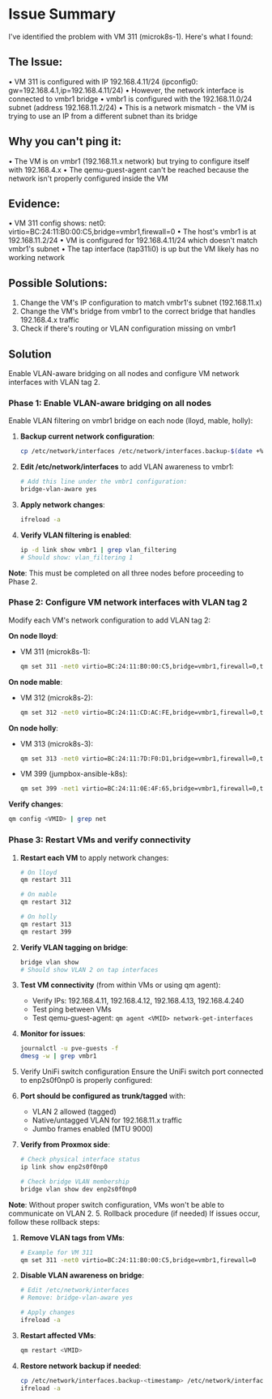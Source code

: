 # Issue Summary

I've identified the problem with VM 311 (microk8s-1). Here's what I found:

## The Issue:

• VM 311 is configured with IP 192.168.4.11/24 (ipconfig0: gw=192.168.4.1,ip=192.168.4.11/24)
• However, the network interface is connected to vmbr1 bridge
• vmbr1 is configured with the 192.168.11.0/24 subnet (address 192.168.11.2/24)
• This is a network mismatch - the VM is trying to use an IP from a different subnet than its bridge

## Why you can't ping it:

• The VM is on vmbr1 (192.168.11.x network) but trying to configure itself with 192.168.4.x
• The qemu-guest-agent can't be reached because the network isn't properly configured inside the VM

## Evidence:

• VM 311 config shows: net0: virtio=BC:24:11:B0:00:C5,bridge=vmbr1,firewall=0
• The host's vmbr1 is at 192.168.11.2/24
• VM is configured for 192.168.4.11/24 which doesn't match vmbr1's subnet
• The tap interface (tap311i0) is up but the VM likely has no working network

## Possible Solutions:

1. Change the VM's IP configuration to match vmbr1's subnet (192.168.11.x)
2. Change the VM's bridge from vmbr1 to the correct bridge that handles 192.168.4.x traffic
3. Check if there's routing or VLAN configuration missing on vmbr1

## Solution

Enable VLAN-aware bridging on all nodes and configure VM network interfaces with VLAN tag 2.

### Phase 1: Enable VLAN-aware bridging on all nodes

Enable VLAN filtering on vmbr1 bridge on each node (lloyd, mable, holly):

1. **Backup current network configuration**:

   ```bash
   cp /etc/network/interfaces /etc/network/interfaces.backup-$(date +%Y%m%d-%H%M%S)
   ```

1. **Edit /etc/network/interfaces** to add VLAN awareness to vmbr1:

   ```bash
   # Add this line under the vmbr1 configuration:
   bridge-vlan-aware yes
   ```

1. **Apply network changes**:

   ```bash
   ifreload -a
   ```

1. **Verify VLAN filtering is enabled**:
   ```bash
   ip -d link show vmbr1 | grep vlan_filtering
   # Should show: vlan_filtering 1
   ```

**Note**: This must be completed on all three nodes before proceeding to Phase 2.

### Phase 2: Configure VM network interfaces with VLAN tag 2

Modify each VM's network configuration to add VLAN tag 2:

**On node lloyd**:

- VM 311 (microk8s-1):
  ```bash
  qm set 311 -net0 virtio=BC:24:11:B0:00:C5,bridge=vmbr1,firewall=0,tag=2
  ```

**On node mable**:

- VM 312 (microk8s-2):
  ```bash
  qm set 312 -net0 virtio=BC:24:11:CD:AC:FE,bridge=vmbr1,firewall=0,tag=2
  ```

**On node holly**:

- VM 313 (microk8s-3):
  ```bash
  qm set 313 -net0 virtio=BC:24:11:7D:F0:D1,bridge=vmbr1,firewall=0,tag=2
  ```
- VM 399 (jumpbox-ansible-k8s):
  ```bash
  qm set 399 -net1 virtio=BC:24:11:0E:4F:65,bridge=vmbr1,firewall=0,tag=2
  ```

**Verify changes**:

```bash
qm config <VMID> | grep net
```

### Phase 3: Restart VMs and verify connectivity

1. **Restart each VM** to apply network changes:

   ```bash
   # On lloyd
   qm restart 311

   # On mable
   qm restart 312

   # On holly
   qm restart 313
   qm restart 399
   ```

1. **Verify VLAN tagging on bridge**:

   ```bash
   bridge vlan show
   # Should show VLAN 2 on tap interfaces
   ```

1. **Test VM connectivity** (from within VMs or using qm agent):

   - Verify IPs: 192.168.4.11, 192.168.4.12, 192.168.4.13, 192.168.4.240
   - Test ping between VMs
   - Test qemu-guest-agent: `qm agent <VMID> network-get-interfaces`

1. **Monitor for issues**:
   ```bash
   journalctl -u pve-guests -f
   dmesg -w | grep vmbr1
   ```
1. Verify UniFi switch configuration
   Ensure the UniFi switch port connected to enp2s0f0np0 is properly configured:

1. **Port should be configured as trunk/tagged** with:

   - VLAN 2 allowed (tagged)
   - Native/untagged VLAN for 192.168.11.x traffic
   - Jumbo frames enabled (MTU 9000)

1. **Verify from Proxmox side**:

   ```bash
   # Check physical interface status
   ip link show enp2s0f0np0

   # Check bridge VLAN membership
   bridge vlan show dev enp2s0f0np0
   ```

**Note**: Without proper switch configuration, VMs won't be able to communicate on VLAN 2. 5. Rollback procedure (if needed)
If issues occur, follow these rollback steps:

1. **Remove VLAN tags from VMs**:

   ```bash
   # Example for VM 311
   qm set 311 -net0 virtio=BC:24:11:B0:00:C5,bridge=vmbr1,firewall=0
   ```

2. **Disable VLAN awareness on bridge**:

   ```bash
   # Edit /etc/network/interfaces
   # Remove: bridge-vlan-aware yes

   # Apply changes
   ifreload -a
   ```

3. **Restart affected VMs**:

   ```bash
   qm restart <VMID>
   ```

4. **Restore network backup if needed**:
   ```bash
   cp /etc/network/interfaces.backup-<timestamp> /etc/network/interfaces
   ifreload -a
   ```
